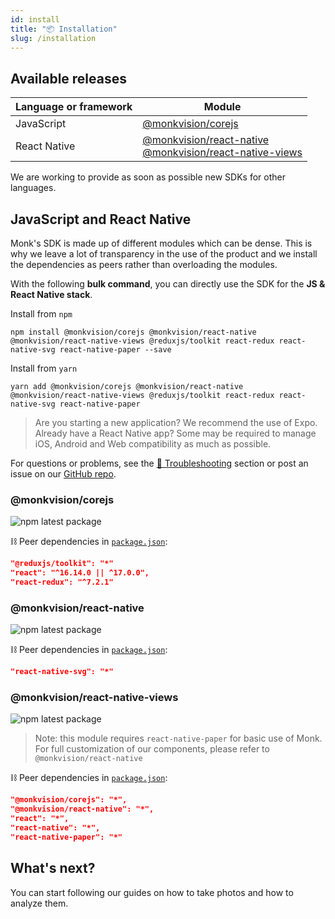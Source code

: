```yaml
---
id: install
title: "📦 Installation"
slug: /installation
---
```


## Available releases
| Language or framework | Module |
|-----------------------|--------|
| JavaScript | [@monkvision/corejs](#monkvisioncorejs) |
| React Native | [@monkvision/react-native](#monkvisionreact-native)<br/>[@monkvision/react-native-views](#monkvisionreact-native-views) |

We are working to provide as soon as possible new SDKs for other languages.

## JavaScript and React Native

Monk's SDK is made up of different modules which can be dense.
This is why we leave a lot of transparency in the use of the product
and we install the dependencies as peers rather than overloading the modules.

With the following **bulk command**,
you can directly use the SDK for the **JS & React Native stack**.

Install from `npm`
``` npm
npm install @monkvision/corejs @monkvision/react-native @monkvision/react-native-views @reduxjs/toolkit react-redux react-native-svg react-native-paper --save
```

Install from `yarn`
``` yarn
yarn add @monkvision/corejs @monkvision/react-native @monkvision/react-native-views @reduxjs/toolkit react-redux react-native-svg react-native-paper
```

> Are you starting a new application? We recommend the use of Expo.
> Already have a React Native app? Some may be required
> to manage iOS, Android and Web compatibility as much as possible.

For questions or problems, see the [🧯 Troubleshooting](https://monkvision.github.io/monkjs/docs/troubleshooting) section
or post an issue on our [GitHub repo](https://github.com/monkvision/monkjs/issues).

### @monkvision/corejs
![npm latest package](https://img.shields.io/npm/v/@monkvision/corejs/latest.svg)

⛓️ Peer dependencies in [`package.json`](https://github.com/monkvision/monkjs/tree/main/packages/corejs/package.json):
 ``` json
"@reduxjs/toolkit": "*"
"react": "^16.14.0 || ^17.0.0",
"react-redux": "^7.2.1"
 ```

### @monkvision/react-native
![npm latest package](https://img.shields.io/npm/v/@monkvision/react-native/latest.svg)

⛓️ Peer dependencies in [`package.json`](https://github.com/monkvision/monkjs/tree/main/packages/react-native/package.json):
 ``` json
"react-native-svg": "*"
 ```

### @monkvision/react-native-views
![npm latest package](https://img.shields.io/npm/v/@monkvision/react-native-views/latest.svg)

> Note: this module requires `react-native-paper` for basic use of Monk.
> For full customization of our components, please refer to `@monkvision/react-native`

⛓️ Peer dependencies in [`package.json`](https://github.com/monkvision/monkjs/tree/main/packages/react-native-views/package.json):
 ``` json
"@monkvision/corejs": "*",
"@monkvision/react-native": "*",
"react": "*",
"react-native": "*",
"react-native-paper": "*"
 ```

## What's next?

You can start following our guides on how to take photos and how to analyze them.
